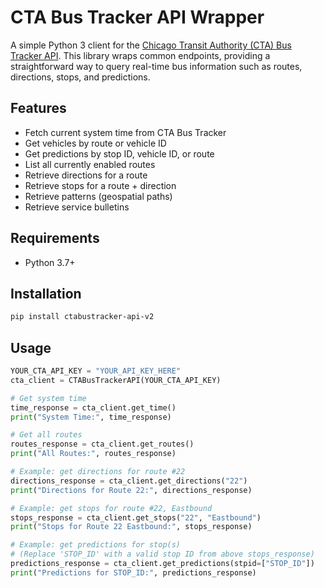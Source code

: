 # CTA Bus Tracker API Wrapper

A simple Python 3 client for the [Chicago Transit Authority (CTA) Bus Tracker API](https://www.transitchicago.com/assets/1/6/cta_Bus_Tracker_API_Developer_Guide_and_Documentation_20160929.pdf). This library wraps common endpoints, providing a straightforward way to query real-time bus information such as routes, directions, stops, and predictions.

## Features

- Fetch current system time from CTA Bus Tracker
- Get vehicles by route or vehicle ID
- Get predictions by stop ID, vehicle ID, or route
- List all currently enabled routes
- Retrieve directions for a route
- Retrieve stops for a route + direction
- Retrieve patterns (geospatial paths)
- Retrieve service bulletins

## Requirements

- Python 3.7+

## Installation

```bash
pip install ctabustracker-api-v2
```
## Usage

```python
YOUR_CTA_API_KEY = "YOUR_API_KEY_HERE"
cta_client = CTABusTrackerAPI(YOUR_CTA_API_KEY)

# Get system time
time_response = cta_client.get_time()
print("System Time:", time_response)

# Get all routes
routes_response = cta_client.get_routes()
print("All Routes:", routes_response)

# Example: get directions for route #22
directions_response = cta_client.get_directions("22")
print("Directions for Route 22:", directions_response)

# Example: get stops for route #22, Eastbound
stops_response = cta_client.get_stops("22", "Eastbound")
print("Stops for Route 22 Eastbound:", stops_response)

# Example: get predictions for stop(s)
# (Replace 'STOP_ID' with a valid stop ID from above stops_response)
predictions_response = cta_client.get_predictions(stpid=["STOP_ID"])
print("Predictions for STOP_ID:", predictions_response)
```